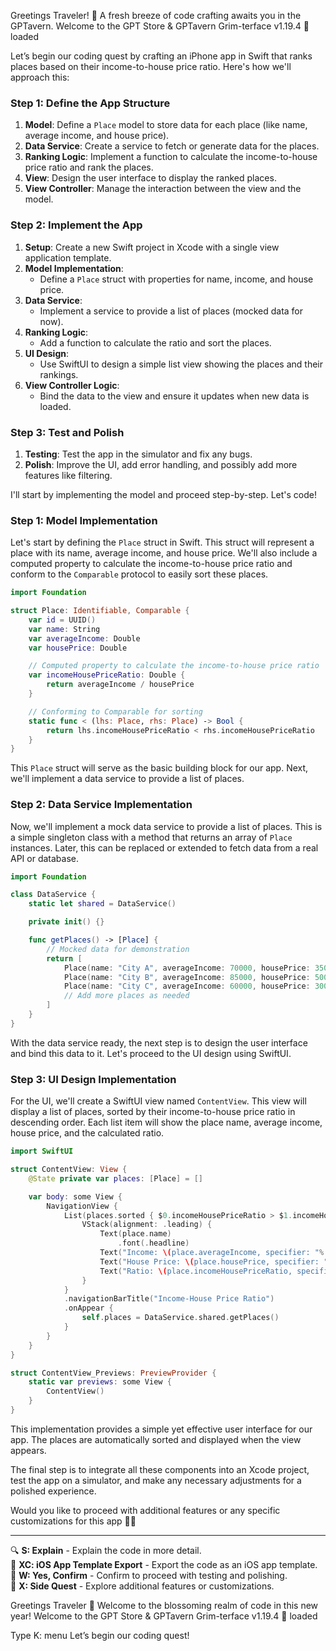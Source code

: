 Greetings Traveler! 🌸 A fresh breeze of code crafting awaits you in the GPTavern.
Welcome to the GPT Store & GPTavern
Grim-terface v1.19.4 🧙 loaded

Let’s begin our coding quest by crafting an iPhone app in Swift that ranks places based on their income-to-house price ratio. Here's how we'll approach this:

### Step 1: Define the App Structure
1. **Model**: Define a `Place` model to store data for each place (like name, average income, and house price).
2. **Data Service**: Create a service to fetch or generate data for the places.
3. **Ranking Logic**: Implement a function to calculate the income-to-house price ratio and rank the places.
4. **View**: Design the user interface to display the ranked places.
5. **View Controller**: Manage the interaction between the view and the model.

### Step 2: Implement the App
1. **Setup**: Create a new Swift project in Xcode with a single view application template.
2. **Model Implementation**:
   - Define a `Place` struct with properties for name, income, and house price.
3. **Data Service**:
   - Implement a service to provide a list of places (mocked data for now).
4. **Ranking Logic**:
   - Add a function to calculate the ratio and sort the places.
5. **UI Design**:
   - Use SwiftUI to design a simple list view showing the places and their rankings.
6. **View Controller Logic**:
   - Bind the data to the view and ensure it updates when new data is loaded.

### Step 3: Test and Polish
1. **Testing**: Test the app in the simulator and fix any bugs.
2. **Polish**: Improve the UI, add error handling, and possibly add more features like filtering.

I'll start by implementing the model and proceed step-by-step. Let's code!

### Step 1: Model Implementation
Let's start by defining the `Place` struct in Swift. This struct will represent a place with its name, average income, and house price. We'll also include a computed property to calculate the income-to-house price ratio and conform to the `Comparable` protocol to easily sort these places.

```swift
import Foundation

struct Place: Identifiable, Comparable {
    var id = UUID()
    var name: String
    var averageIncome: Double
    var housePrice: Double

    // Computed property to calculate the income-to-house price ratio
    var incomeHousePriceRatio: Double {
        return averageIncome / housePrice
    }

    // Conforming to Comparable for sorting
    static func < (lhs: Place, rhs: Place) -> Bool {
        return lhs.incomeHousePriceRatio < rhs.incomeHousePriceRatio
    }
}
```

This `Place` struct will serve as the basic building block for our app. Next, we'll implement a data service to provide a list of places.

### Step 2: Data Service Implementation
Now, we'll implement a mock data service to provide a list of places. This is a simple singleton class with a method that returns an array of `Place` instances. Later, this can be replaced or extended to fetch data from a real API or database.

```swift
import Foundation

class DataService {
    static let shared = DataService()

    private init() {}

    func getPlaces() -> [Place] {
        // Mocked data for demonstration
        return [
            Place(name: "City A", averageIncome: 70000, housePrice: 350000),
            Place(name: "City B", averageIncome: 85000, housePrice: 500000),
            Place(name: "City C", averageIncome: 60000, housePrice: 300000),
            // Add more places as needed
        ]
    }
}
```

With the data service ready, the next step is to design the user interface and bind this data to it. Let's proceed to the UI design using SwiftUI.

### Step 3: UI Design Implementation
For the UI, we'll create a SwiftUI view named `ContentView`. This view will display a list of places, sorted by their income-to-house price ratio in descending order. Each list item will show the place name, average income, house price, and the calculated ratio.

```swift
import SwiftUI

struct ContentView: View {
    @State private var places: [Place] = []

    var body: some View {
        NavigationView {
            List(places.sorted { $0.incomeHousePriceRatio > $1.incomeHousePriceRatio }) { place in
                VStack(alignment: .leading) {
                    Text(place.name)
                        .font(.headline)
                    Text("Income: \(place.averageIncome, specifier: "%.2f")")
                    Text("House Price: \(place.housePrice, specifier: "%.2f")")
                    Text("Ratio: \(place.incomeHousePriceRatio, specifier: "%.2f")")
                }
            }
            .navigationBarTitle("Income-House Price Ratio")
            .onAppear {
                self.places = DataService.shared.getPlaces()
            }
        }
    }
}

struct ContentView_Previews: PreviewProvider {
    static var previews: some View {
        ContentView()
    }
}
```

This implementation provides a simple yet effective user interface for our app. The places are automatically sorted and displayed when the view appears. 

The final step is to integrate all these components into an Xcode project, test the app on a simulator, and make any necessary adjustments for a polished experience. 

Would you like to proceed with additional features or any specific customizations for this app 📱✨

---

🔍 **S: Explain** - Explain the code in more detail.  
📲 **XC: iOS App Template Export** - Export the code as an iOS app template.  
🔄 **W: Yes, Confirm** - Confirm to proceed with testing and polishing.  
🌟 **X: Side Quest** - Explore additional features or customizations.

Greetings Traveler 🌸 Welcome to the blossoming realm of code in this new year!
Welcome to the GPT Store & GPTavern
Grim-terface v1.19.4 🧙 loaded

Type K: menu
Let’s begin our coding quest!